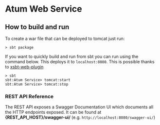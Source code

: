 # Atum Web Service

## How to build and run

To create a war file that can be deployed to tomcat just run:

```shell
> sbt package
```

If you want to quickly build and run from sbt you can run using the command below. This deploys it to `localhost:8080`.
This is possible thanks to [xsbt-web-plugin](https://github.com/earldouglas/xsbt-web-plugin)

```shell
> sbt
sbt:Atum Service> tomcat:start
sbt:Atum Service> tomcat:stop
```

### REST API Reference 

The REST API exposes a Swagger Documentation UI which documents all the HTTP endpoints exposed.
It can be found at **{REST_API_HOST}/swagger-ui/** (e.g. `http://localhost:8080/swagger-ui/`)
